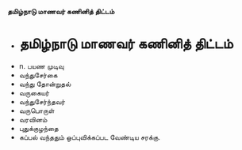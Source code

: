 **தமிழ்நாடு மாணவர் கணினித் திட்டம்**
- # தமிழ்நாடு மாணவர் கணினித் திட்டம்
- n. பயண முடிவு
- வந்துசேர்கை
- வந்து தோன்றுதல்
- வருகையர்
- வந்துசேர்ந்தவர்
- வருபொருள்
- வரவினம்
- புதுக்குழந்தை
- கப்பல் வந்ததும் ஒப்புவிக்கப்பட வேண்டிய சரக்கு.

